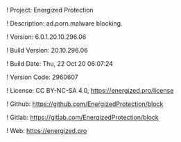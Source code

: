 ! Project: Energized Protection

! Description: ad.porn.malware blocking.

! Version: 6.0.1.20.10.296.06

! Build Version: 20.10.296.06

! Build Date: Thu, 22 Oct 20 06:07:24

! Version Code: 2960607

! License: CC BY-NC-SA 4.0, https://energized.pro/license

! Github: https://github.com/EnergizedProtection/block

! Gitlab: https://gitlab.com/EnergizedProtection/block


! Web: https://energized.pro
